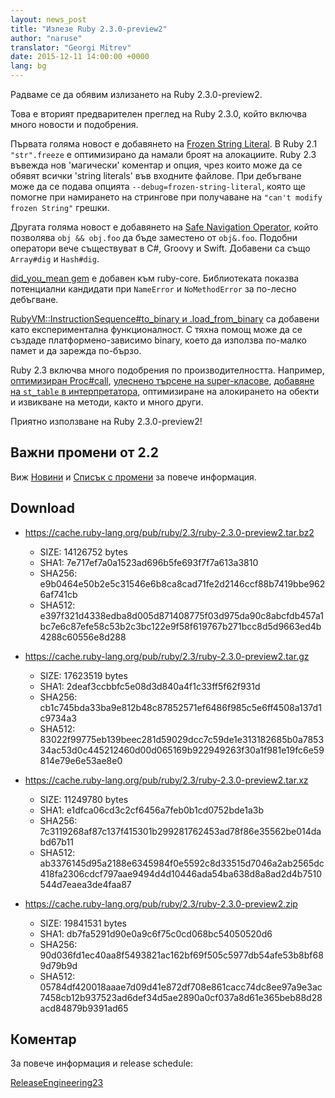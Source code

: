 ```yaml
---
layout: news_post
title: "Излезе Ruby 2.3.0-preview2"
author: "naruse"
translator: "Georgi Mitrev"
date: 2015-12-11 14:00:00 +0000
lang: bg
---
```


Радваме се да обявим излизането на Ruby 2.3.0-preview2.

Това е вторият предварителен преглед на Ruby 2.3.0, който включва
много новости и подобрения.

Първата голяма новост е добавянето на [Frozen String Literal](
https://bugs.ruby-lang.org/issues/11473). В Ruby 2.1 `"str".freeze`
е оптимизирано да намали броят на алокациите. Ruby 2.3 въвежда
нов 'магически' коментар и опция, чрез които може да се обявят всички
'string literals' във входните файлове. При дебъгване може да се подава
опцията `--debug=frozen-string-literal`, която ще помогне при намирането
на стрингове при получаване на `"can't modify frozen String"` грешки.

Другата голяма новост е добавянето на [Safe Navigation Operator](
https://bugs.ruby-lang.org/issues/11537), който позволява
`obj && obj.foo` да бъде заместено от `obj&.foo`. Подобни оператори
вече съществуват в C#, Groovy и Swift. Добавени са също `Array#dig`
и `Hash#dig`.

[did_you_mean gem](https://bugs.ruby-lang.org/issues/11252) e добавен
към ruby-core. Библиотеката показва потенциални кандидати при `NameError`
и `NoMethodError` за по-лесно дебъгване.

[RubyVM::InstructionSequence#to_binary и .load_from_binary](https://bugs.ruby-lang.org/issues/11788) са добавени като експерименталнa функционалност. С тяхна помощ може да се създаде платформено-зависимо binary, което да използва по-малко памет и да зарежда по-бързо.

Ruby 2.3 включва много подобрения по производителността. Например,
[оптимизиран Proc#call](https://bugs.ruby-lang.org/issues/11569),
[улеснено търсене на super-класове](https://bugs.ruby-lang.org/issues/11278),
[добавяне на `st_table` в
интерпретатора](https://bugs.ruby-lang.org/issues/11420),
оптимизиране на алокирането на обекти и извикване на методи, както и много
други.

Приятно използване на Ruby 2.3.0-preview2!

## Важни промени от 2.2

Виж [Новини](https://github.com/ruby/ruby/blob/v2_3_0_preview2/NEWS) и
[Списък с промени](https://github.com/ruby/ruby/blob/v2_3_0_preview2/ChangeLog)
за повече информация.

## Download

* <https://cache.ruby-lang.org/pub/ruby/2.3/ruby-2.3.0-preview2.tar.bz2>

  * SIZE:   14126752 bytes
  * SHA1:   7e717ef7a0a1523ad696b5fe693f7f7a613a3810
  * SHA256: e9b0464e50b2e5c31546e6b8ca8cad71fe2d2146ccf88b7419bbe9626af741cb
  * SHA512: e397f321d4338edba8d005d871408775f03d975da90c8abcfdb457a1bc7e6c87efe58c53b2c3bc122e9f58f619767b271bcc8d5d9663ed4b4288c60556e8d288

* <https://cache.ruby-lang.org/pub/ruby/2.3/ruby-2.3.0-preview2.tar.gz>

  * SIZE:   17623519 bytes
  * SHA1:   2deaf3ccbbfc5e08d3d840a4f1c33ff5f62f931d
  * SHA256: cb1c745bda33ba9e812b48c87852571ef6486f985c5e6ff4508a137d1c9734a3
  * SHA512: 83022f99775eb139beec281d59029dcc7c59de1e313182685b0a785334ac53d0c445212460d00d065169b922949263f30a1f981e19fc6e59814e79e6e53ae8e0

* <https://cache.ruby-lang.org/pub/ruby/2.3/ruby-2.3.0-preview2.tar.xz>

  * SIZE:   11249780 bytes
  * SHA1:   e1dfca06cd3c2cf6456a7feb0b1cd0752bde1a3b
  * SHA256: 7c3119268af87c137f415301b299281762453ad78f86e35562be014dabd67b11
  * SHA512: ab3376145d95a2188e6345984f0e5592c8d33515d7046a2ab2565dc418fa2306cdcf797aae9494d4d10446ada54ba638d8a8ad2d4b7510544d7eaea3de4faa87

* <https://cache.ruby-lang.org/pub/ruby/2.3/ruby-2.3.0-preview2.zip>

  * SIZE:   19841531 bytes
  * SHA1:   db7fa5291d90e0a9c6f75c0cd068bc54050520d6
  * SHA256: 90d036fd1ec40aa8f5493821ac162bf69f505c5977db54afe53b8bf689d79b9d
  * SHA512: 05784df420018aaae7d09d41e872df708e861cacc74dc8ee97a9e3ac7458cb12b937523ad6def34d5ae2890a0cf037a8d61e365beb88d28acd84879b9391ad65

## Коментар

За повече информация и release schedule:

[ReleaseEngineering23](https://bugs.ruby-lang.org/projects/ruby-trunk/wiki/ReleaseEngineering23)
